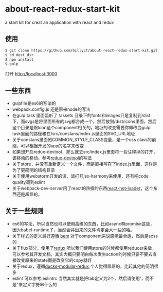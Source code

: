 # about-react-redux-start-kit
a start kit for creat an application with react and redux


## 使用

```bash
$ git clone https://github.com/billyct/about-react-redux-start-kit.git dest_dir
$ cd dest_dir
$ npm install
$ gulp
```

打开 [http://localhost:3000](http://localhost:3000)


## 一些东西

* gulpfile是es6的写法的
* webpack.config.js 还是原来node的写法
* 在gulp task 里面监听了 /assets 目录下的fonts和images只是复制到/dist下，而svgs是将里面所有的svg都合成一个，然后放到/dist/icons里面，然后这个目录是跟Icon这个component相关的，地址的改变需要你即改变gulp task里面的路径和在/src/constans/index.js里面的SVG_URL地址
* 关于constans里面的COMMON_STYLE_CLASS变量，是一个css class的前缀，可以根据开发的app的名字来改变
* 如果想开启redux-devtool，那么就去src/index.js里面将一些注释掉的打开，该移动的移动，参考[redux-devtool](https://github.com/gaearon/redux-devtools)的写法
* 关于store，并没有重新定义一个文件，而是直接写在了index.js里面，这样是为了更简明的结构目录
* 关于使用webstorm开发的话，请打开jsx-harmony来使用，还有吧code quality调到eslint
* 关于webpack-dev-server用了react的热插的东西[react-hot-loader](https://github.com/gaearon/react-hot-loader)，这个东西还是超屌的。


## 关于一些规则

* es6的写法，所以当然也可以使用高级的东西，比如async啊promise这些，因为babel-runtime了，当然合并出来的文件肯定会大一些的哈。
* 关于样式的定义最好遵循 [bem](https://css-tricks.com/bem-101/) 对于component来说感觉最合适，然后是scss的
* 关于flux部分，使用了[redux](https://github.com/rackt/redux) 所以我们使用store的时候都使用reducer来做，可以参考其开发文档，其实大概只要明白每次发生action的时候只要不要去直接改变原来的state而是改变它的copy就好
* 关于redux，遵循[ducks-modular-redux](https://github.com/erikras/ducks-modular-redux),个人觉得屌屌的，比起其他的简明很多
* eslint 可以参考.eslintrc 当然其实就是把tab定义为2个，然后请使用'，而不是"来定义字符串什么的
